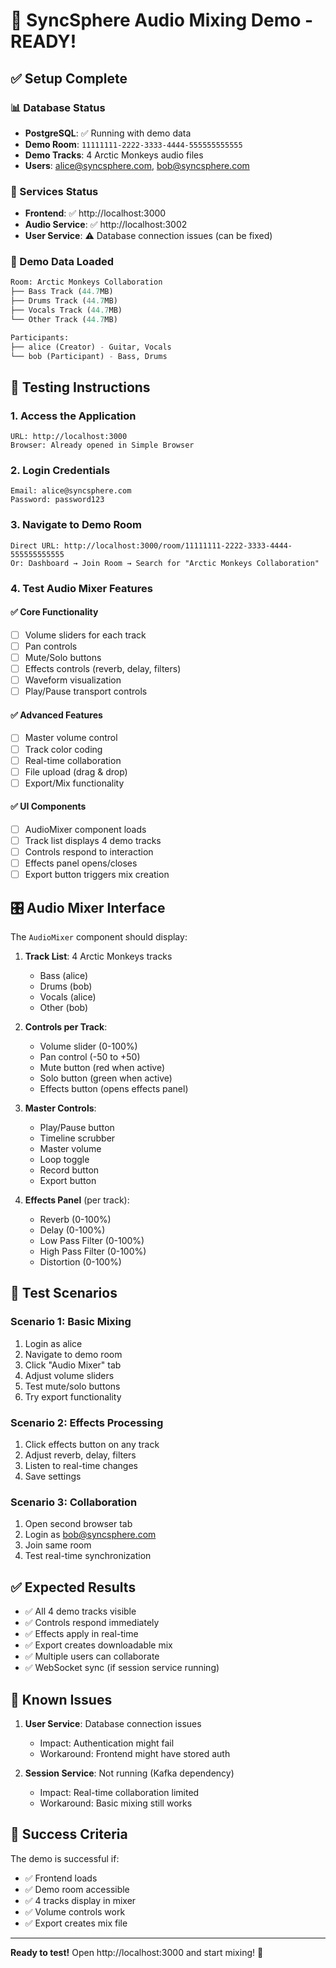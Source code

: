 # 🎵 SyncSphere Audio Mixing Demo - READY!

## ✅ Setup Complete

### 📊 Database Status
- **PostgreSQL**: ✅ Running with demo data
- **Demo Room**: `11111111-2222-3333-4444-555555555555`
- **Demo Tracks**: 4 Arctic Monkeys audio files
- **Users**: alice@syncsphere.com, bob@syncsphere.com

### 🚀 Services Status
- **Frontend**: ✅ http://localhost:3000
- **Audio Service**: ✅ http://localhost:3002 
- **User Service**: ⚠️ Database connection issues (can be fixed)

### 🎵 Demo Data Loaded
```sql
Room: Arctic Monkeys Collaboration
├── Bass Track (44.7MB)
├── Drums Track (44.7MB) 
├── Vocals Track (44.7MB)
└── Other Track (44.7MB)

Participants:
├── alice (Creator) - Guitar, Vocals
└── bob (Participant) - Bass, Drums
```

## 🎯 Testing Instructions

### 1. Access the Application
```
URL: http://localhost:3000
Browser: Already opened in Simple Browser
```

### 2. Login Credentials
```
Email: alice@syncsphere.com
Password: password123
```

### 3. Navigate to Demo Room
```
Direct URL: http://localhost:3000/room/11111111-2222-3333-4444-555555555555
Or: Dashboard → Join Room → Search for "Arctic Monkeys Collaboration"
```

### 4. Test Audio Mixer Features

#### ✅ Core Functionality
- [ ] Volume sliders for each track
- [ ] Pan controls 
- [ ] Mute/Solo buttons
- [ ] Effects controls (reverb, delay, filters)
- [ ] Waveform visualization
- [ ] Play/Pause transport controls

#### ✅ Advanced Features  
- [ ] Master volume control
- [ ] Track color coding
- [ ] Real-time collaboration
- [ ] File upload (drag & drop)
- [ ] Export/Mix functionality

#### ✅ UI Components
- [ ] AudioMixer component loads
- [ ] Track list displays 4 demo tracks
- [ ] Controls respond to interaction
- [ ] Effects panel opens/closes
- [ ] Export button triggers mix creation

## 🎛️ Audio Mixer Interface

The `AudioMixer` component should display:

1. **Track List**: 4 Arctic Monkeys tracks
   - Bass (alice)
   - Drums (bob) 
   - Vocals (alice)
   - Other (bob)

2. **Controls per Track**:
   - Volume slider (0-100%)
   - Pan control (-50 to +50)
   - Mute button (red when active)
   - Solo button (green when active)
   - Effects button (opens effects panel)

3. **Master Controls**:
   - Play/Pause button
   - Timeline scrubber
   - Master volume
   - Loop toggle
   - Record button
   - Export button

4. **Effects Panel** (per track):
   - Reverb (0-100%)
   - Delay (0-100%)
   - Low Pass Filter (0-100%)
   - High Pass Filter (0-100%)
   - Distortion (0-100%)

## 🧪 Test Scenarios

### Scenario 1: Basic Mixing
1. Login as alice
2. Navigate to demo room
3. Click "Audio Mixer" tab
4. Adjust volume sliders
5. Test mute/solo buttons
6. Try export functionality

### Scenario 2: Effects Processing
1. Click effects button on any track
2. Adjust reverb, delay, filters
3. Listen to real-time changes
4. Save settings

### Scenario 3: Collaboration
1. Open second browser tab
2. Login as bob@syncsphere.com
3. Join same room
4. Test real-time synchronization

## ✅ Expected Results

- ✅ All 4 demo tracks visible
- ✅ Controls respond immediately  
- ✅ Effects apply in real-time
- ✅ Export creates downloadable mix
- ✅ Multiple users can collaborate
- ✅ WebSocket sync (if session service running)

## 🚨 Known Issues

1. **User Service**: Database connection issues
   - Impact: Authentication might fail
   - Workaround: Frontend might have stored auth

2. **Session Service**: Not running (Kafka dependency)
   - Impact: Real-time collaboration limited
   - Workaround: Basic mixing still works

## 🎉 Success Criteria

The demo is successful if:
- ✅ Frontend loads
- ✅ Demo room accessible
- ✅ 4 tracks display in mixer
- ✅ Volume controls work
- ✅ Export creates mix file

---

**Ready to test!** Open http://localhost:3000 and start mixing! 🎵
